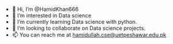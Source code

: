 - 👋 Hi, I’m @HamidKhan666
- 👀 I’m interested in Data science
- 🌱 I’m currently learning Data science with python.
- 💞️ I’m looking to collaborate on Data science projects.
- 📫 You can reach me at hamidullah.cse@uetpeshawar.edu.pk


<!---
HamidKhan666/HamidKhan666 is a ✨ special ✨ repository because its `README.md` (this file) appears on your GitHub profile.
You can click the Preview link to take a look at your changes.
--->
